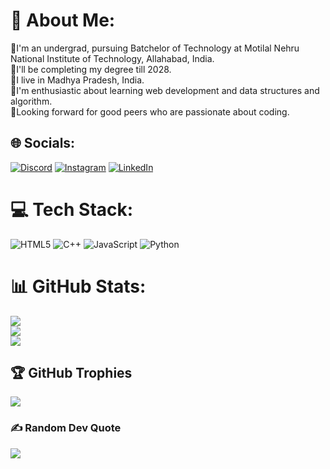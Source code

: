 # 💫 About Me:
📍I'm an undergrad, pursuing Batchelor of Technology at Motilal Nehru National Institute of Technology, Allahabad, India.<br>📍I'll be completing my degree till 2028.<br>📍I live in Madhya Pradesh, India.<br>📍I'm enthusiastic about learning web development and data structures and algorithm.<br>📍Looking forward for good peers who are passionate about coding.


## 🌐 Socials:
[![Discord](https://img.shields.io/badge/Discord-%237289DA.svg?logo=discord&logoColor=white)](https://discord.gg/https://discord.gg/MyJhFJK6) [![Instagram](https://img.shields.io/badge/Instagram-%23E4405F.svg?logo=Instagram&logoColor=white)](https://instagram.com/ayushriv_2209) [![LinkedIn](https://img.shields.io/badge/LinkedIn-%230077B5.svg?logo=linkedin&logoColor=white)](https://linkedin.com/in/ayush-shrivastava2505) 

# 💻 Tech Stack:
![HTML5](https://img.shields.io/badge/html5-%23E34F26.svg?style=for-the-badge&logo=html5&logoColor=white) ![C++](https://img.shields.io/badge/c++-%2300599C.svg?style=for-the-badge&logo=c%2B%2B&logoColor=white) ![JavaScript](https://img.shields.io/badge/javascript-%23323330.svg?style=for-the-badge&logo=javascript&logoColor=%23F7DF1E) ![Python](https://img.shields.io/badge/python-3670A0?style=for-the-badge&logo=python&logoColor=ffdd54)
# 📊 GitHub Stats:
![](https://github-readme-stats.vercel.app/api?username=Ayush25shrivastava&theme=dark&hide_border=false&include_all_commits=false&count_private=false)<br/>
![](https://github-readme-streak-stats.herokuapp.com/?user=Ayush25shrivastava&theme=dark&hide_border=false)<br/>
![](https://github-readme-stats.vercel.app/api/top-langs/?username=Ayush25shrivastava&theme=dark&hide_border=false&include_all_commits=false&count_private=false&layout=compact)

## 🏆 GitHub Trophies
![](https://github-profile-trophy.vercel.app/?username=Ayush25shrivastava&theme=radical&no-frame=false&no-bg=false&margin-w=4)

### ✍️ Random Dev Quote
![](https://quotes-github-readme.vercel.app/api?type=horizontal&theme=dark)

<!-- Proudly created with GPRM ( https://gprm.itsvg.in ) -->
